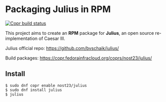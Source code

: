 # Packaging Julius in RPM
[![Copr build status](https://copr.fedorainfracloud.org/coprs/nost23/julius/package/julius/status_image/last_build.png)](https://copr.fedorainfracloud.org/coprs/nost23/julius/package/julius/)

This project aims to create an **RPM** package for **Julius**, an open source re-implementation of Caesar III.

Julius official repo: https://github.com/bvschaik/julius/

Build packages: https://copr.fedorainfracloud.org/coprs/nost23/julius/

## Install
```
$ sudo dnf copr enable nost23/julius
$ sudo dnf install julius
$ julius
```
